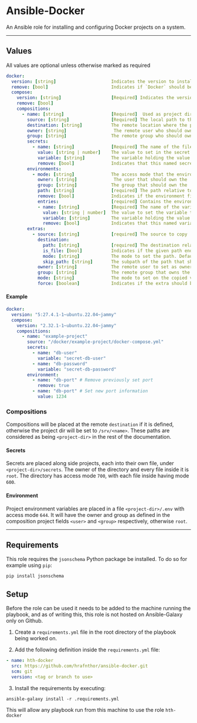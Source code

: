 # Ansible-Docker
An Ansible role for installing and configuring Docker projects on a system.

---

## Values

All values are optional unless otherwise marked as required

```yaml
docker:
  version: [string]                     Indicates the version to install. If empty, latest will be used. Can be set to 'latest' for the latest version.
  remove: [bool]                        Indicates if `Docker` should be remove from the system. Default false.
  compose:
    version: [string]                   [Required] Indicates the version of `Docker Compose` to install. Can be set to 'latest' for the latest version.
    remove: [bool]
    compositions:
      - name: [string]                  [Required]	Used as project directory name if `destination` is not found.
        source: [string]                [Required] The local path to the `Docker Compose` project.
        destination: [string]           The remote location where the project directory should be.
        owner: [string]                  The remote user who should own the project directory, else `root`.
        group: [string]                 The remote group who should own the project directory, else `root`.
        secrets:
          - name: [string]              [Required] The name of the file containing the secret at `<project-dir>/secrets/name`.
            value: [string | number]    The value to set in the secret file. Mutually exlusive with `variable`.
            variable: [string]          The variable holding the value to set in the secret file. Mutually exlusive with `value`.
            remove: [bool]              Indicates that this named secret should be removed.
        environments:
          - mode: [string]              The access mode that the environment file will be given. Defaults to '0644'
            owner: [string]              The user that should own the .env file. If not set defaults to the composition user. If they are not set, defaults to root.
            group: [string]             The group that should own the .env file. If not set defaults to the composition group. If they are not set, defaults to root.
            path: [string]              [required] The path relative to the source directory where the .env file should be created.
            remove: [bool]              Indicates if the environment file at the given path should be removed. If true, no file will be created. Defaults to false.
            entries:                    [required] Contains the environment variable entries to place in the .env file.
            - name: [string]            [Required] The name of the variable.
              value: [string | number]  The value to set the variable to. Mutually exlusive with `variable`.
              variable: [string]        The variable holding the value to set the env variable to. Mutually exlusive with `value`.
              remove: [bool]            Indicates that this named variable should be removed.
        extras:
          - source: [string]            [required] The source to copy
            destination:
              path: [string]            [required] The destination relative to [composition.destination] to copy to. The path will be created if it doesn't exist and the owner and group of the extra if defined. Otherwise set to the composition owner and group if defined. Otherwise root.
              is_file: [bool]           Indicates if the given path ends in a file name.
              mode: [string]            The mode to set the path. Defaults to 0755.
              skip_path: [string]       The subpath of the path that should not have it's mode and ownership changed. Has to be a subpath of the given path.
            owner: [string]             The remote user to set as owner of the copied values. Defaults to `root`
            group: [string]             The remote group that owns the copied values. Defaults to `root`
            mode: [string]              The mode to set on the copied values. Defaults to `0755`
            force: [boolean]            Indicates if the extra should be forcefully copied. Defaults to false.
```

#### Example

```yaml
docker:
  version: "5:27.4.1-1~ubuntu.22.04~jammy"
  compose:
    version: "2.32.1-1~ubuntu.22.04~jammy"
    compositions:
      - name: "example-project"
        source: "/docker/example-project/docker-compose.yml"
        secrets:
          - name: "db-user"
            variable: "secret-db-user"
          - name: "db-password"
            variable: "secret-db-password"
        environment:
          - name: "db-port" # Remove previously set port
            remove: true
          - name: "db-port" # Set new port information
            value: 1234
```

### Compositions

Compositions will be placed at the remote `destination` if it is defined, otherwise the project dir will be set to `/srv/<name>`. These paths are considered as being `<project-dir>` in the rest of the documentation.

#### Secrets

Secrets are placed along side projects, each into their own file, under `<project-dir>/secrets`. The owner of the directory and every file inside it is `root`. The directory has access mode `700`, with each file inside having mode `600`.

#### Environment

Project environment variables are placed in a file `<project-dir>/.env` with access mode `644`. It will have the owner and group as defined in the composition project fields `<user>` and `<group>` respectively, otherwise `root`.

---

## Requirements

This role requires the `jsonschema` Python package be installed. To do so for example using `pip`:

```shell
pip install jsonschema
```

## Setup

Before the role can be used it needs to be added to the machine running the playbook, and as of writing this, this role is not hosted on Ansible-Galaxy only on Github.

1. Create a `requirements.yml` file in the root directory of the playbook being worked on.

2. Add the following definition inside the `requirements.yml` file:

```yml
- name: hth-docker
  src: https://github.com/hrafnthor/ansible-docker.git
  scm: git
  version: <tag or branch to use>
```

3. Install the requirements by executing:

```shell
ansible-galaxy install -r .requirements.yml
```

This will allow any playbook run from this machine to use the role `hth-docker`
